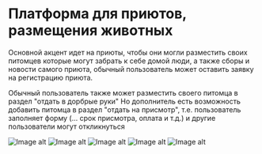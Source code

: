 # Платформа для приютов, размещения животных

Основной акцент идет на приюты, чтобы они могли разместить своих питомцев которые могут забрать к себе домой люди, а также сборы и новости самого приюта, обычный пользователь может оставить заявку на регистрацию приюта.

Обычный пользователь также может разместить своего питомца в раздел "отдать в дорбрые руки"
Но дополнитель есть возможность добавить питомца в раздел "отдать на присмотр", т.е. пользователь заполняет форму (... срок присмотра, оплата и т.д.) и другие пользователи могут откликнуться

![Image alt]([https://github.com/JolyGolfqw/todo-app/blob/main/demo.png](https://github.com/JolyGolfqw/second-life/blob/main/%D0%A1%D0%BD%D0%B8%D0%BC%D0%BE%D0%BA.PNG))
![Image alt]([https://github.com/JolyGolfqw/todo-app/blob/main/demo.png](https://github.com/JolyGolfqw/second-life/blob/main/%D0%A1%D0%BD%D0%B8%D0%BC%D0%BE%D0%BA2.PNG))
![Image alt]([https://github.com/JolyGolfqw/todo-app/blob/main/demo.png](https://github.com/JolyGolfqw/second-life/blob/main/%D0%A1%D0%BD%D0%B8%D0%BC%D0%BE%D0%BA3.PNG))
![Image alt]([https://github.com/JolyGolfqw/todo-app/blob/main/demo.png](https://github.com/JolyGolfqw/second-life/blob/main/%D0%A1%D0%BD%D0%B8%D0%BC%D0%BE%D0%BA4.PNG))
![Image alt]([https://github.com/JolyGolfqw/todo-app/blob/main/demo.png](https://github.com/JolyGolfqw/second-life/blob/main/%D0%A1%D0%BD%D0%B8%D0%BC%D0%BE%D0%BA5.PNG))
